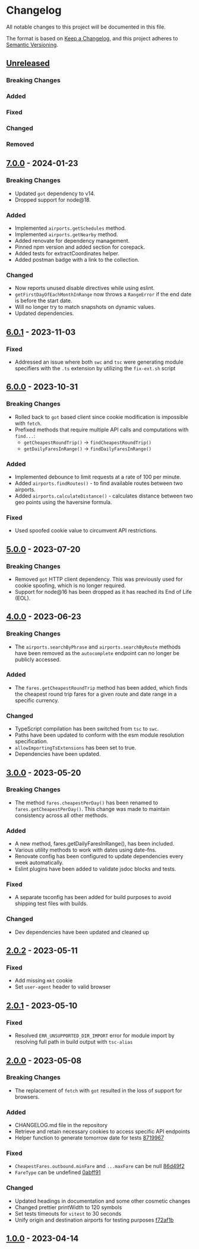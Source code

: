 # Changelog

All notable changes to this project will be documented in this file.

The format is based on [Keep a Changelog](https://keepachangelog.com/en/1.1.0/),
and this project adheres to [Semantic Versioning](https://semver.org/spec/v2.0.0.html).

## [Unreleased]

### Breaking Changes

### Added

### Fixed

### Changed

### Removed

## [7.0.0] - 2024-01-23

### Breaking Changes

- Updated `got` dependency to v14.
- Dropped support for node@18.

### Added

- Implemented `airports.getSchedules` method.
- Implemented `airports.getNearby` method.
- Added renovate for dependency management.
- Pinned npm version and added section for corepack.
- Added tests for extractCoordinates helper.
- Added postman badge with a link to the collection.

### Changed

- Now reports unused disable directives while using eslint.
- `getFirstDayOfEachMonthInRange` now throws a `RangeError` if the end date is before the start date.
- Will no longer try to match snapshots on dynamic values.
- Updated dependencies.

## [6.0.1] - 2023-11-03

### Fixed

- Addressed an issue where both `swc` and `tsc` were generating module specifiers with the `.ts` extension by utilizing the `fix-ext.sh` script

## [6.0.0] - 2023-10-31

### Breaking Changes

- Rolled back to `got` based client since cookie modification is impossible with `fetch`.
- Prefixed methods that require multiple API calls and computations with `find...`:
  - `getCheapestRoundTrip()` -> `findCheapestRoundTrip()`
  - `getDailyFaresInRange()` -> `findDailyFaresInRange()`

### Added

- Implemented debounce to limit requests at a rate of 100 per minute.
- Added `airports.findRoutes()` - to find available routes between two airports.
- Added `airports.calculateDistance()` - calculates distance between two geo points using the haversine formula.

### Fixed

- Used spoofed cookie value to circumvent API restrictions.

## [5.0.0] - 2023-07-20

### Breaking Changes

- Removed `got` HTTP client dependency. This was previously used for cookie spoofing, which is no longer required.
- Support for node@16 has been dropped as it has reached its End of Life (EOL).

## [4.0.0] - 2023-06-23

### Breaking Changes

- The `airports.searchByPhrase` and `airports.searchByRoute` methods have been removed as the `autocomplete` endpoint can no longer be publicly accessed.

### Added

- The `fares.getCheapestRoundTrip` method has been added, which finds the cheapest round trip fares for a given route and date range in a specific currency.

### Changed

- TypeScript compilation has been switched from `tsc` to `swc`.
- Paths have been updated to conform with the esm module resolution specification.
- `allowImportingTsExtensions` has been set to true.
- Dependencies have been updated.

## [3.0.0] - 2023-05-20

### Breaking Changes

- The method `fares.cheapestPerDay()` has been renamed to `fares.getCheapestPerDay()`. This change was made to maintain consistency across all other methods.

### Added

- A new method, fares.getDailyFaresInRange(), has been included.
- Various utility methods to work with dates using date-fns.
- Renovate config has been configured to update dependencies every week automatically.
- Eslint plugins have been added to validate jsdoc blocks and tests.

### Fixed

- A separate tsconfig has been added for build purposes to avoid shipping test files with builds.

### Changed

- Dev dependencies have been updated and cleaned up

## [2.0.2] - 2023-05-11

### Fixed

- Add missing `mkt` cookie
- Set `user-agent` header to valid browser

## [2.0.1] - 2023-05-10

### Fixed

- Resolved `ERR_UNSUPPORTED_DIR_IMPORT` error for module import by resolving full path in build output with `tsc-alias`

## [2.0.0] - 2023-05-08

### Breaking Changes

- The replacement of `fetch` with `got` resulted in the loss of support for browsers.

### Added

- CHANGELOG.md file in the repository
- Retrieve and retain necessary cookies to access specific API endpoints
- Helper function to generate tomorrow date for tests [8719967](https://github.com/2BAD/ryanair/commit/87199676f87df57d7626f4fe39740f2abe36c52a)

### Fixed

- `CheapestFares.outbound.minFare` and `...maxFare` can be null [86d49f2](https://github.com/2BAD/ryanair/commit/86d49f21f24c1d846bd138a72679cf791ec7a611)
- `FareType` can be undefined [0abff91](https://github.com/2BAD/ryanair/commit/0abff91974ffe5957d4598799a08abaf47ace067)

### Changed

- Updated headings in documentation and some other cosmetic changes
- Changed prettier printWidth to 120 symbols
- Set tests timeouts for `vitest` to 30 seconds
- Unify origin and destination airports for testing purposes [f72af1b](https://github.com/2BAD/ryanair/commit/f72af1be09c7d697bbd18951d923e6c5fe0addd6)

## [1.0.0] - 2023-04-14

[unreleased]: https://github.com/2BAD/ryanair/compare/v7.0.0...HEAD
[7.0.0]: https://github.com/2BAD/ryanair/compare/v6.0.1...v7.0.0
[6.0.1]: https://github.com/2BAD/ryanair/compare/v6.0.0...v6.0.1
[6.0.0]: https://github.com/2BAD/ryanair/compare/v5.0.0...v6.0.0
[5.0.0]: https://github.com/2BAD/ryanair/compare/v4.0.0...v5.0.0
[4.0.0]: https://github.com/2BAD/ryanair/compare/v3.0.0...v4.0.0
[3.0.0]: https://github.com/2BAD/ryanair/compare/v2.0.0...v3.0.0
[2.0.2]: https://github.com/2BAD/ryanair/compare/v2.0.1...v2.0.2
[2.0.1]: https://github.com/2BAD/ryanair/compare/v2.0.0...v2.0.1
[2.0.0]: https://github.com/2BAD/ryanair/compare/v1.0.0...v2.0.0
[1.0.0]: https://github.com/2BAD/ryanair/releases/tag/v1.0.0
